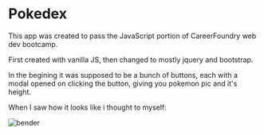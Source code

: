 # Pokedex

This app was created to pass the JavaScript portion of CareerFoundry web dev bootcamp.

First created with vanilla JS, then changed to mostly jquery and bootstrap.

In the begining it was supposed to be a bunch of buttons, each with a modal 
opened on clicking the button, giving you pokemon pic and it's height.

When I saw how it looks like i thought to myself:

![bender](https://user-images.githubusercontent.com/74908262/108192739-8cc1f600-710c-11eb-9e40-6ebe976b7fb6.jpg)

